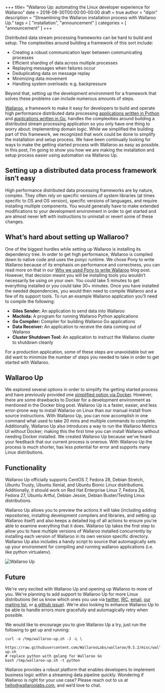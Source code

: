 +++
title= "Wallaroo Up: automating the Linux developer experience for Wallaroo"
date = 2018-08-30T00:00:00-00:00
draft = true
author = "dipin"
description = "Streamlining the Wallaroo installation process with Wallaroo Up."
tags = [
	"installation",
  "announcement"
]
categories = [
  "announcement"
]
+++


Distributed data stream processing frameworks can be hard to build and setup. The complexities around building a framework of this sort include:

- Creating a robust communication layer between communicating processes
- Efficient sharding of data across multiple processes
- Replaying messages when failures occur
- Deduplicating data on message replay
- Minimizing data movement
- Handling system overloads: e.g. backpressure

Beyond that, setting up the development environment for a framework that solves these problems can include numerous amounts of steps.

[Wallaroo](https://github.com/WallarooLabs/wallaroo), a framework to make it easy for developers to build and operate high performance distributed data processing [applications written in Python](https://blog.wallaroolabs.com/2017/10/go-python-go-stream-processing-for-python/) and [applications written in Go](https://blog.wallaroolabs.com/2018/01/go-go-go-stream-processing-for-go/), handles the complexities around building a distributed stream processing application so you only have one thing to worry about: implementing domain logic. While we simplified the building part of this framework, we recognized that work could be done to simplify the installation and setup process. We have been continually looking for ways to make the getting started process with Wallaroo as easy as possible. In this post, I’m going to show you how we are making the installation and setup process easier using automation via Wallaroo Up.

## Setting up a distributed data process framework isn’t easy

High performance distributed data processing frameworks are by nature, complex. They often rely on specific versions of system libraries (at times specific to OS and OS version), specific versions of languages, and require installing multiple components. You would generally have to make extended modifications to your development environment in order to get started and are almost never left with instructions to uninstall or revert some of these changes.

## What’s hard about setting up Wallaroo?

One of the biggest hurdles while setting up Wallaroo is installing its dependency tree. In order to get high performance, Wallaroo is compiled down to native code and uses the ponyc runtime. We chose Pony to write Wallaroo because of its emphasis on performance and correctness, you can read more on that in our [Why we used Pony to write Wallaroo](/2017/10/why-we-used-pony-to-write-wallaroo/) blog post. However, that decision meant you will be installing tools you wouldn’t necessarily be using on your own. You could take 5 minutes to get everything installed or you could take 30+ minutes. Once you have installed the needed dependencies, you would then need to compile Wallaroo and a few of its support tools. To run an example Wallaroo application you’ll need to compile the following:

- **Giles Sender:** An application to send data into Wallaroo
- **Machida:** A program for running Wallaroo Python applications
- **Go Compiler:** Compiler for building Wallaroo Go applications
- **Data Receiver:** An application to receive the data coming out of Wallaroo
- **Cluster Shutdown Tool:** An application to instruct the Wallaroo cluster to shutdown cleanly

For a production application, some of these steps are unavoidable but we did want to minimize the number of steps you needed to take in order to get started with Wallaroo.

## Wallaroo Up

We explored several options in order to simplify the getting started process and have previously provided one [simplified option via Docker](https://blog.wallaroolabs.com/2017/12/simplify-stream-processing-in-python-and-wallaroo-using-docker/). However, there are some drawbacks to Docker for a development environment as mentioned in the Docker blog post. Wallaroo Up is a faster, easier, and less error-prone way to install Wallaroo on Linux than our manual install from source instructions. With Wallaroo Up, you can now accomplish in one command what used to take 20 mins and multiple commands to complete. Additionally, Wallaroo Up also introduces a way to run the Wallaroo Metrics UI without Docker; making this the first time you can install Wallaroo without needing Docker installed. We created Wallaroo Up because we've heard your feedback that our current process is onerous. With Wallaroo Up the process is much shorter, has less potential for error and supports many Linux distributions.

## Functionality

Wallaroo Up officially supports CentOS 7, Fedora 28, Debian Stretch, Ubuntu Trusty, Ubuntu Xenial, and Ubuntu Bionic Linux distributions. Additionally, it should work on Red Hat Enterprise Linux 7, Fedora 26, Fedora 27, Ubuntu Artful, Debian Jessie, Debian Buster/Testing Linux distributions.

Wallaroo Up allows you to preview the actions it will take (including adding repositories, installing development compilers and libraries, and setting up Wallaroo itself) and also keeps a detailed log of all actions to ensure you're able to examine everything that it does. Wallaroo Up takes the first step to allow you to have multiple versions of Wallaroo installed concurrently by installing each version of Wallaroo in its own version specific directory. Wallaroo Up also includes a handy script to source that automagically sets up your environment for compiling and running wallaroo applications (i.e. like python virtualenv).

![Wallaroo Up](/images/post/wallaroo-up/wallaroo-up.png)

## Future

We're very excited with Wallaroo Up and opening up Wallaroo to more of you. We're planning to add support to Wallaroo Up for more Linux distributions (let us know which ones you use via [twitter](https://twitter.com/wallaroolabs), [IRC](https://webchat.freenode.net/?channels=#wallaroo), [email](hello@wallaroolabs.com), [our mailing list](https://groups.io/g/wallaroo), or [a github issue](https://github.com/WallarooLabs/wallaroo/issues/new)). We're also looking to enhance Wallaroo Up to be able to handle errors more gracefully and automagically retry when possible.

We would like to encourage you to give Wallaroo Up a try, just run the following to get up and running:

```
curl -o /tmp/wallaroo-up.sh -J -L \
  https://raw.githubusercontent.com/WallarooLabs/wallaroo/0.5.2/misc/wallaroo-up.sh
# replace python with golang for Wallaroo Go
bash /tmp/wallaroo-up.sh -t python
```

Wallaroo provides a robust platform that enables developers to implement business logic within a streaming data pipeline quickly. Wondering if Wallaroo is right for your use case? Please reach out to us at [hello@wallaroolabs.com](hello@wallaroolabs.com), and we’d love to chat.
